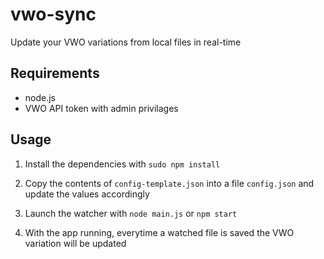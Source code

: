 # vwo-sync
Update your VWO variations from local files in real-time

## Requirements
* node.js
* VWO API token with admin privilages

## Usage

1. Install the dependencies with `sudo npm install`

2. Copy the contents of `config-template.json` into a file `config.json` and update the values accordingly

3. Launch the watcher with `node main.js` or `npm start`

4. With the app running, everytime a watched file is saved the VWO variation will be updated